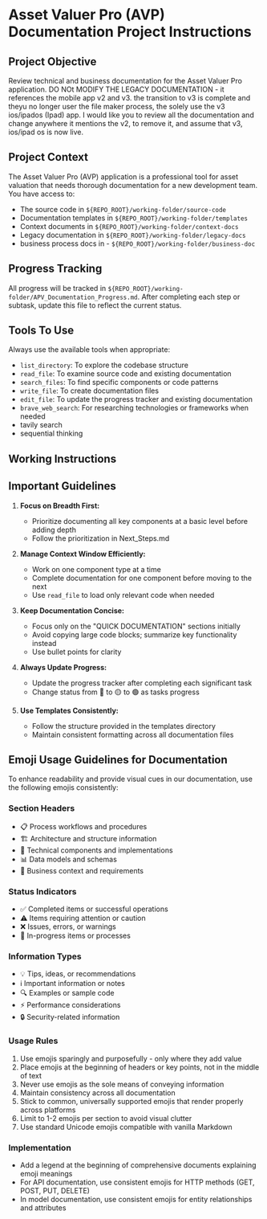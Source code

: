 # Asset Valuer Pro (AVP) Documentation Project Instructions

## Project Objective
Review technical and business documentation for the Asset Valuer Pro application. DO NOt MODIFY THE LEGACY DOCUMENTATION - it references the mobile app v2 and v3. the transition to v3 is complete and theyu no longer user the file maker process, the solely use the v3 ios/ipados (Ipad) app. I would like you to review all the documentation and change anywhere it mentions the v2, to remove it, and assume that v3, ios/ipad os is now live.

## Project Context
The Asset Valuer Pro (AVP) application is a professional tool for asset valuation that needs thorough documentation for a new development team. You have access to:
- The source code in `${REPO_ROOT}/working-folder/source-code`
- Documentation templates in `${REPO_ROOT}/working-folder/templates`
- Context documents in `${REPO_ROOT}/working-folder/context-docs`
- Legacy documentation in `${REPO_ROOT}/working-folder/legacy-docs`
- business process docs in - `${REPO_ROOT}/working-folder/business-doc`

## Progress Tracking
All progress will be tracked in `${REPO_ROOT}/working-folder/APV_Documentation_Progress.md`. After completing each step or subtask, update this file to reflect the current status.

## Tools To Use
Always use the available tools when appropriate:
- `list_directory`: To explore the codebase structure
- `read_file`: To examine source code and existing documentation
- `search_files`: To find specific components or code patterns
- `write_file`: To create documentation files
- `edit_file`: To update the progress tracker and existing documentation
- `brave_web_search`: For researching technologies or frameworks when needed
- tavily search
- sequential thinking

## Working Instructions


## Important Guidelines

1. **Focus on Breadth First:**
   - Prioritize documenting all key components at a basic level before adding depth
   - Follow the prioritization in Next_Steps.md

2. **Manage Context Window Efficiently:**
   - Work on one component type at a time
   - Complete documentation for one component before moving to the next
   - Use `read_file` to load only relevant code when needed

3. **Keep Documentation Concise:**
   - Focus only on the "QUICK DOCUMENTATION" sections initially
   - Avoid copying large code blocks; summarize key functionality instead
   - Use bullet points for clarity

4. **Always Update Progress:**
   - Update the progress tracker after completing each significant task
   - Change status from 🔴 to 🟡 to 🟢 as tasks progress

5. **Use Templates Consistently:**
   - Follow the structure provided in the templates directory
   - Maintain consistent formatting across all documentation files



## Emoji Usage Guidelines for Documentation

To enhance readability and provide visual cues in our documentation, use the following emojis consistently:

### Section Headers
- 📋 Process workflows and procedures
- 🏗️ Architecture and structure information
- 🔧 Technical components and implementations
- 📊 Data models and schemas
- 📝 Business context and requirements

### Status Indicators
- ✅ Completed items or successful operations
- ⚠️ Items requiring attention or caution
- ❌ Issues, errors, or warnings
- 🔄 In-progress items or processes

### Information Types
- 💡 Tips, ideas, or recommendations
- ℹ️ Important information or notes
- 🔍 Examples or sample code
- ⚡ Performance considerations
- 🔒 Security-related information

### Usage Rules
1. Use emojis sparingly and purposefully - only where they add value
2. Place emojis at the beginning of headers or key points, not in the middle of text
3. Never use emojis as the sole means of conveying information
4. Maintain consistency across all documentation
5. Stick to common, universally supported emojis that render properly across platforms
6. Limit to 1-2 emojis per section to avoid visual clutter
7. Use standard Unicode emojis compatible with vanilla Markdown

### Implementation
- Add a legend at the beginning of comprehensive documents explaining emoji meanings
- For API documentation, use consistent emojis for HTTP methods (GET, POST, PUT, DELETE)
- In model documentation, use consistent emojis for entity relationships and attributes